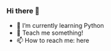 ### Hi there 👋

- 🌱 I’m currently learning Python
- 👯 Teach me something!
- 📫 How to reach me: here
